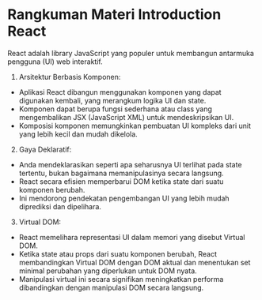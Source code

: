 # Rangkuman Materi Introduction React

React adalah library JavaScript yang populer untuk membangun antarmuka pengguna (UI) web interaktif.

1. Arsitektur Berbasis Komponen:
- Aplikasi React dibangun menggunakan komponen yang dapat digunakan kembali, yang merangkum logika UI dan state.
- Komponen dapat berupa fungsi sederhana atau class yang mengembalikan JSX (JavaScript XML) untuk mendeskripsikan UI.
- Komposisi komponen memungkinkan pembuatan UI kompleks dari unit yang lebih kecil dan mudah dikelola.

2. Gaya Deklaratif:
- Anda mendeklarasikan seperti apa seharusnya UI terlihat pada state tertentu, bukan bagaimana memanipulasinya secara langsung.
- React secara efisien memperbarui DOM ketika state dari suatu komponen berubah.
- Ini mendorong pendekatan pengembangan UI yang lebih mudah diprediksi dan dipelihara.

3. Virtual DOM:
- React memelihara representasi UI dalam memori yang disebut Virtual DOM.
- Ketika state atau props dari suatu komponen berubah, React membandingkan Virtual DOM dengan DOM aktual dan menentukan set minimal perubahan yang diperlukan untuk DOM nyata.
- Manipulasi virtual ini secara signifikan meningkatkan performa dibandingkan dengan manipulasi DOM secara langsung.
